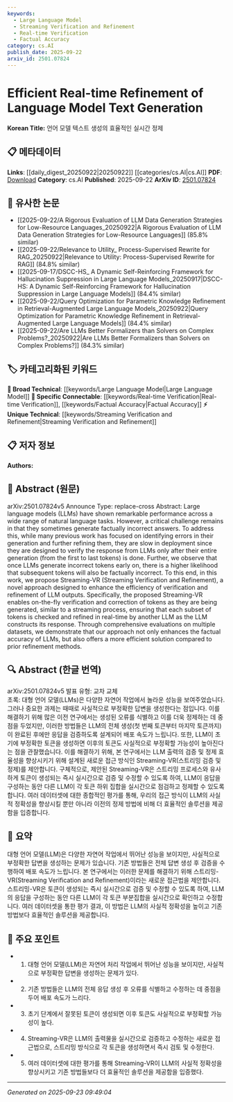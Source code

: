 ```yaml
---
keywords:
  - Large Language Model
  - Streaming Verification and Refinement
  - Real-time Verification
  - Factual Accuracy
category: cs.AI
publish_date: 2025-09-22
arxiv_id: 2501.07824
---
```


<!-- KEYWORD_LINKING_METADATA:
{
  "processed_timestamp": "2025-09-23T09:49:04.082830",
  "vocabulary_version": "1.0",
  "selected_keywords": [
    "Large Language Model",
    "Streaming Verification and Refinement",
    "Real-time Verification",
    "Factual Accuracy"
  ],
  "rejected_keywords": [],
  "similarity_scores": {
    "Large Language Model": 0.85,
    "Streaming Verification and Refinement": 0.8,
    "Real-time Verification": 0.78,
    "Factual Accuracy": 0.77
  },
  "extraction_method": "AI_prompt_based",
  "budget_applied": true,
  "candidates_json": {
    "candidates": [
      {
        "surface": "Large language models",
        "canonical": "Large Language Model",
        "aliases": [
          "LLM",
          "large-scale language models"
        ],
        "category": "broad_technical",
        "rationale": "Large Language Models are central to the paper's discussion and are a well-established concept in NLP.",
        "novelty_score": 0.3,
        "connectivity_score": 0.9,
        "specificity_score": 0.7,
        "link_intent_score": 0.85
      },
      {
        "surface": "Streaming-VR",
        "canonical": "Streaming Verification and Refinement",
        "aliases": [
          "Streaming-VR"
        ],
        "category": "unique_technical",
        "rationale": "This is a novel approach introduced by the paper, enhancing real-time text generation refinement.",
        "novelty_score": 0.85,
        "connectivity_score": 0.6,
        "specificity_score": 0.9,
        "link_intent_score": 0.8
      },
      {
        "surface": "real-time verification",
        "canonical": "Real-time Verification",
        "aliases": [
          "on-the-fly verification"
        ],
        "category": "specific_connectable",
        "rationale": "Real-time verification is crucial for improving the accuracy of LLM outputs as discussed in the paper.",
        "novelty_score": 0.55,
        "connectivity_score": 0.75,
        "specificity_score": 0.8,
        "link_intent_score": 0.78
      },
      {
        "surface": "factual accuracy",
        "canonical": "Factual Accuracy",
        "aliases": [
          "accuracy of facts",
          "fact-checking"
        ],
        "category": "specific_connectable",
        "rationale": "Ensuring factual accuracy is a key challenge addressed by the proposed method in the paper.",
        "novelty_score": 0.5,
        "connectivity_score": 0.7,
        "specificity_score": 0.75,
        "link_intent_score": 0.77
      }
    ],
    "ban_list_suggestions": [
      "method",
      "performance",
      "experiment"
    ]
  },
  "decisions": [
    {
      "candidate_surface": "Large language models",
      "resolved_canonical": "Large Language Model",
      "decision": "linked",
      "scores": {
        "novelty": 0.3,
        "connectivity": 0.9,
        "specificity": 0.7,
        "link_intent": 0.85
      }
    },
    {
      "candidate_surface": "Streaming-VR",
      "resolved_canonical": "Streaming Verification and Refinement",
      "decision": "linked",
      "scores": {
        "novelty": 0.85,
        "connectivity": 0.6,
        "specificity": 0.9,
        "link_intent": 0.8
      }
    },
    {
      "candidate_surface": "real-time verification",
      "resolved_canonical": "Real-time Verification",
      "decision": "linked",
      "scores": {
        "novelty": 0.55,
        "connectivity": 0.75,
        "specificity": 0.8,
        "link_intent": 0.78
      }
    },
    {
      "candidate_surface": "factual accuracy",
      "resolved_canonical": "Factual Accuracy",
      "decision": "linked",
      "scores": {
        "novelty": 0.5,
        "connectivity": 0.7,
        "specificity": 0.75,
        "link_intent": 0.77
      }
    }
  ]
}
-->

# Efficient Real-time Refinement of Language Model Text Generation

**Korean Title:** 언어 모델 텍스트 생성의 효율적인 실시간 정제

## 📋 메타데이터

**Links**: [[daily_digest_20250922|20250922]] [[categories/cs.AI|cs.AI]]
**PDF**: [Download](https://arxiv.org/pdf/2501.07824.pdf)
**Category**: cs.AI
**Published**: 2025-09-22
**ArXiv ID**: [2501.07824](https://arxiv.org/abs/2501.07824)

## 🔗 유사한 논문
- [[2025-09-22/A Rigorous Evaluation of LLM Data Generation Strategies for Low-Resource Languages_20250922|A Rigorous Evaluation of LLM Data Generation Strategies for Low-Resource Languages]] (85.8% similar)
- [[2025-09-22/Relevance to Utility_ Process-Supervised Rewrite for RAG_20250922|Relevance to Utility: Process-Supervised Rewrite for RAG]] (84.8% similar)
- [[2025-09-17/DSCC-HS_ A Dynamic Self-Reinforcing Framework for Hallucination Suppression in Large Language Models_20250917|DSCC-HS: A Dynamic Self-Reinforcing Framework for Hallucination Suppression in Large Language Models]] (84.4% similar)
- [[2025-09-22/Query Optimization for Parametric Knowledge Refinement in Retrieval-Augmented Large Language Models_20250922|Query Optimization for Parametric Knowledge Refinement in Retrieval-Augmented Large Language Models]] (84.4% similar)
- [[2025-09-22/Are LLMs Better Formalizers than Solvers on Complex Problems?_20250922|Are LLMs Better Formalizers than Solvers on Complex Problems?]] (84.3% similar)

## 🏷️ 카테고리화된 키워드
**🧠 Broad Technical**: [[keywords/Large Language Model|Large Language Model]]
**🔗 Specific Connectable**: [[keywords/Real-time Verification|Real-time Verification]], [[keywords/Factual Accuracy|Factual Accuracy]]
**⚡ Unique Technical**: [[keywords/Streaming Verification and Refinement|Streaming Verification and Refinement]]

## 📋 저자 정보

**Authors:** 

## 📄 Abstract (원문)

arXiv:2501.07824v5 Announce Type: replace-cross 
Abstract: Large language models (LLMs) have shown remarkable performance across a wide range of natural language tasks. However, a critical challenge remains in that they sometimes generate factually incorrect answers. To address this, while many previous work has focused on identifying errors in their generation and further refining them, they are slow in deployment since they are designed to verify the response from LLMs only after their entire generation (from the first to last tokens) is done. Further, we observe that once LLMs generate incorrect tokens early on, there is a higher likelihood that subsequent tokens will also be factually incorrect. To this end, in this work, we propose Streaming-VR (Streaming Verification and Refinement), a novel approach designed to enhance the efficiency of verification and refinement of LLM outputs. Specifically, the proposed Streaming-VR enables on-the-fly verification and correction of tokens as they are being generated, similar to a streaming process, ensuring that each subset of tokens is checked and refined in real-time by another LLM as the LLM constructs its response. Through comprehensive evaluations on multiple datasets, we demonstrate that our approach not only enhances the factual accuracy of LLMs, but also offers a more efficient solution compared to prior refinement methods.

## 🔍 Abstract (한글 번역)

arXiv:2501.07824v5 발표 유형: 교차 교체  
초록: 대형 언어 모델(LLMs)은 다양한 자연어 작업에서 놀라운 성능을 보여주었습니다. 그러나 중요한 과제는 때때로 사실적으로 부정확한 답변을 생성한다는 점입니다. 이를 해결하기 위해 많은 이전 연구에서는 생성된 오류를 식별하고 이를 더욱 정제하는 데 중점을 두었지만, 이러한 방법들은 LLM의 전체 생성(첫 번째 토큰부터 마지막 토큰까지)이 완료된 후에만 응답을 검증하도록 설계되어 배포 속도가 느립니다. 또한, LLM이 초기에 부정확한 토큰을 생성하면 이후의 토큰도 사실적으로 부정확할 가능성이 높아진다는 점을 관찰했습니다. 이를 해결하기 위해, 본 연구에서는 LLM 출력의 검증 및 정제 효율성을 향상시키기 위해 설계된 새로운 접근 방식인 Streaming-VR(스트리밍 검증 및 정제)를 제안합니다. 구체적으로, 제안된 Streaming-VR은 스트리밍 프로세스와 유사하게 토큰이 생성되는 즉시 실시간으로 검증 및 수정할 수 있도록 하여, LLM이 응답을 구성하는 동안 다른 LLM이 각 토큰 하위 집합을 실시간으로 점검하고 정제할 수 있도록 합니다. 여러 데이터셋에 대한 종합적인 평가를 통해, 우리의 접근 방식이 LLM의 사실적 정확성을 향상시킬 뿐만 아니라 이전의 정제 방법에 비해 더 효율적인 솔루션을 제공함을 입증합니다.

## 📝 요약

대형 언어 모델(LLM)은 다양한 자연어 작업에서 뛰어난 성능을 보이지만, 사실적으로 부정확한 답변을 생성하는 문제가 있습니다. 기존 방법들은 전체 답변 생성 후 검증을 수행하여 배포 속도가 느립니다. 본 연구에서는 이러한 문제를 해결하기 위해 스트리밍-VR(Streaming Verification and Refinement)이라는 새로운 접근법을 제안합니다. 스트리밍-VR은 토큰이 생성되는 즉시 실시간으로 검증 및 수정할 수 있도록 하여, LLM의 응답을 구성하는 동안 다른 LLM이 각 토큰 부분집합을 실시간으로 확인하고 수정합니다. 여러 데이터셋을 통한 평가 결과, 이 방법은 LLM의 사실적 정확성을 높이고 기존 방법보다 효율적인 솔루션을 제공합니다.

## 🎯 주요 포인트

- 1. 대형 언어 모델(LLM)은 자연어 처리 작업에서 뛰어난 성능을 보이지만, 사실적으로 부정확한 답변을 생성하는 문제가 있다.
- 2. 기존 방법들은 LLM의 전체 응답 생성 후 오류를 식별하고 수정하는 데 중점을 두어 배포 속도가 느리다.
- 3. 초기 단계에서 잘못된 토큰이 생성되면 이후 토큰도 사실적으로 부정확할 가능성이 높다.
- 4. Streaming-VR은 LLM의 출력물을 실시간으로 검증하고 수정하는 새로운 접근법으로, 스트리밍 방식으로 각 토큰을 생성하면서 즉시 검토 및 수정한다.
- 5. 여러 데이터셋에 대한 평가를 통해 Streaming-VR이 LLM의 사실적 정확성을 향상시키고 기존 방법들보다 더 효율적인 솔루션을 제공함을 입증했다.


---

*Generated on 2025-09-23 09:49:04*